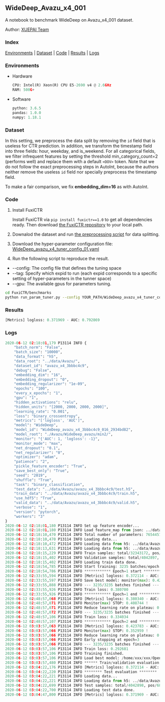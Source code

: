 ## WideDeep_Avazu_x4_001 

A notebook to benchmark WideDeep on Avazu_x4_001 dataset.

Author: [XUEPAI Team](https://github.com/xue-pai)


### Index
[Environments](#Environments) | [Dataset](#Dataset) | [Code](#Code) | [Results](#Results) | [Logs](#Logs)

### Environments
+ Hardware

  ```python
  CPU: Intel(R) Xeon(R) CPU E5-2690 v4 @ 2.6GHz
  RAM: 500G+
  ```
+ Software

  ```python
  python: 3.6.5
  pandas: 1.0.0
  numpy: 1.18.1
  ```

### Dataset
In this setting, we preprocess the data split by removing the ``id`` field that is useless for CTR prediction. In addition, we transform the timestamp field into three fields: hour, weekday, and is_weekend. For all categorical fields, we filter infrequent features by setting the threshold min_category_count=2 (performs well) and replace them with a default ``<OOV>`` token. Note that we do not follow the exact preprocessing steps in AutoInt, because the authors neither remove the useless ``id`` field nor specially preprocess the timestamp field.

To make a fair comparison, we fix **embedding_dim=16** as with AutoInt.


### Code
1. Install FuxiCTR
  
    Install FuxiCTR via `pip install fuxictr==1.0` to get all dependencies ready. Then download [the FuxiCTR repository](https://github.com/huawei-noah/benchmark/archive/53e314461c19dbc7f462b42bf0f0bfae020dc398.zip) to your local path.

2. Downalod the dataset and run [the preprocessing script](https://github.com/xue-pai/Open-CTR-Benchmark/blob/master/datasets/Avazu/Avazu_x4/split_avazu_x4.py) for data splitting. 

3. Download the hyper-parameter configuration file: [WideDeep_avazu_x4_tuner_config_01.yaml](./WideDeep_avazu_x4_tuner_config_01.yaml)

4. Run the following script to reproduce the result. 
  + --config: The config file that defines the tuning space
  + --tag: Specify which expid to run (each expid corresponds to a specific setting of hyper-parameters in the tunner space)
  + --gpu: The available gpus for parameters tuning.

  ```bash
  cd FuxiCTR/benchmarks
  python run_param_tuner.py --config YOUR_PATH/WideDeep_avazu_x4_tuner_config_01.yaml --tag 016 --gpu 0
  ```


### Results
```python
[Metrics] logloss: 0.371969 - AUC: 0.792869
```


### Logs
```python
2020-06-12 02:18:01,179 P13114 INFO {
    "batch_norm": "False",
    "batch_size": "10000",
    "data_format": "h5",
    "data_root": "../data/Avazu/",
    "dataset_id": "avazu_x4_3bbbc4c9",
    "debug": "False",
    "embedding_dim": "16",
    "embedding_dropout": "0",
    "embedding_regularizer": "1e-09",
    "epochs": "100",
    "every_x_epochs": "1",
    "gpu": "1",
    "hidden_activations": "relu",
    "hidden_units": "[2000, 2000, 2000, 2000]",
    "learning_rate": "0.001",
    "loss": "binary_crossentropy",
    "metrics": "['logloss', 'AUC']",
    "model": "WideDeep",
    "model_id": "WideDeep_avazu_x4_3bbbc4c9_016_2934bd82",
    "model_root": "./Avazu/WideDeep_avazu/min2/",
    "monitor": "{'AUC': 1, 'logloss': -1}",
    "monitor_mode": "max",
    "net_dropout": "0.1",
    "net_regularizer": "0",
    "optimizer": "adam",
    "patience": "2",
    "pickle_feature_encoder": "True",
    "save_best_only": "True",
    "seed": "2019",
    "shuffle": "True",
    "task": "binary_classification",
    "test_data": "../data/Avazu/avazu_x4_3bbbc4c9/test.h5",
    "train_data": "../data/Avazu/avazu_x4_3bbbc4c9/train.h5",
    "use_hdf5": "True",
    "valid_data": "../data/Avazu/avazu_x4_3bbbc4c9/valid.h5",
    "verbose": "1",
    "version": "pytorch",
    "workers": "3"
}
2020-06-12 02:18:01,180 P13114 INFO Set up feature encoder...
2020-06-12 02:18:01,180 P13114 INFO Load feature_map from json: ../data/Avazu/avazu_x4_3bbbc4c9/feature_map.json
2020-06-12 02:18:10,470 P13114 INFO Total number of parameters: 76544576.
2020-06-12 02:18:10,470 P13114 INFO Loading data...
2020-06-12 02:18:10,472 P13114 INFO Loading data from h5: ../data/Avazu/avazu_x4_3bbbc4c9/train.h5
2020-06-12 02:18:13,631 P13114 INFO Loading data from h5: ../data/Avazu/avazu_x4_3bbbc4c9/valid.h5
2020-06-12 02:18:15,229 P13114 INFO Train samples: total/32343172, pos/5492052, neg/26851120, ratio/16.98%
2020-06-12 02:18:15,402 P13114 INFO Validation samples: total/4042897, pos/686507, neg/3356390, ratio/16.98%
2020-06-12 02:18:15,402 P13114 INFO Loading train data done.
2020-06-12 02:18:54,785 P13114 INFO Start training: 3235 batches/epoch
2020-06-12 02:18:54,786 P13114 INFO ************ Epoch=1 start ************
2020-06-12 02:33:55,594 P13114 INFO [Metrics] logloss: 0.372114 - AUC: 0.792644
2020-06-12 02:33:55,597 P13114 INFO Save best model: monitor(max): 0.420530
2020-06-12 02:33:55,888 P13114 INFO --- 3235/3235 batches finished ---
2020-06-12 02:33:55,926 P13114 INFO Train loss: 0.380700
2020-06-12 02:33:55,926 P13114 INFO ************ Epoch=1 end ************
2020-06-12 02:48:57,068 P13114 INFO [Metrics] logloss: 0.380340 - AUC: 0.789085
2020-06-12 02:48:57,071 P13114 INFO Monitor(max) STOP: 0.408744 !
2020-06-12 02:48:57,071 P13114 INFO Reduce learning rate on plateau: 0.000100
2020-06-12 02:48:57,072 P13114 INFO --- 3235/3235 batches finished ---
2020-06-12 02:48:57,106 P13114 INFO Train loss: 0.334034
2020-06-12 02:48:57,107 P13114 INFO ************ Epoch=2 end ************
2020-06-12 03:03:57,063 P13114 INFO [Metrics] logloss: 0.423783 - AUC: 0.776741
2020-06-12 03:03:57,066 P13114 INFO Monitor(max) STOP: 0.352959 !
2020-06-12 03:03:57,066 P13114 INFO Reduce learning rate on plateau: 0.000010
2020-06-12 03:03:57,066 P13114 INFO Early stopping at epoch=3
2020-06-12 03:03:57,066 P13114 INFO --- 3235/3235 batches finished ---
2020-06-12 03:03:57,106 P13114 INFO Train loss: 0.292681
2020-06-12 03:03:57,106 P13114 INFO Training finished.
2020-06-12 03:03:57,106 P13114 INFO Load best model: /home/xxx/xxx/OpenCTR1030/benchmarks/Avazu/WideDeep_avazu/min2/avazu_x4_3bbbc4c9/WideDeep_avazu_x4_3bbbc4c9_016_2934bd82_model.ckpt
2020-06-12 03:03:57,480 P13114 INFO ****** Train/validation evaluation ******
2020-06-12 03:04:22,176 P13114 INFO [Metrics] logloss: 0.372114 - AUC: 0.792644
2020-06-12 03:04:22,220 P13114 INFO ******** Test evaluation ********
2020-06-12 03:04:22,221 P13114 INFO Loading data...
2020-06-12 03:04:22,221 P13114 INFO Loading data from h5: ../data/Avazu/avazu_x4_3bbbc4c9/test.h5
2020-06-12 03:04:22,699 P13114 INFO Test samples: total/4042898, pos/686507, neg/3356391, ratio/16.98%
2020-06-12 03:04:22,700 P13114 INFO Loading test data done.
2020-06-12 03:04:47,800 P13114 INFO [Metrics] logloss: 0.371969 - AUC: 0.792869
```
